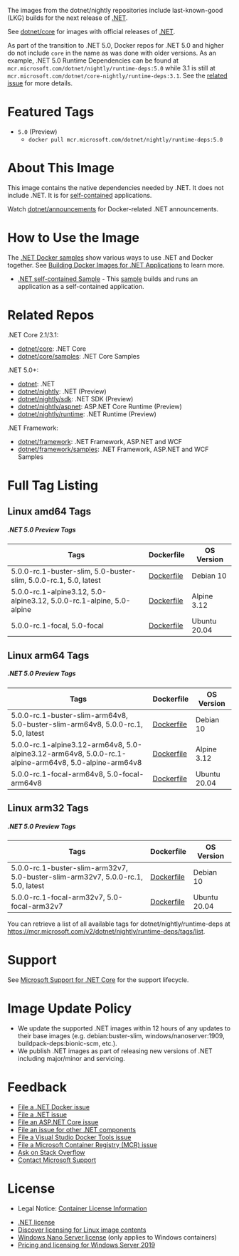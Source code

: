 The images from the dotnet/nightly repositories include last-known-good (LKG) builds for the next release of [.NET](https://github.com/dotnet/core).

See [dotnet/core](https://hub.docker.com/_/microsoft-dotnet-core/) for images with official releases of [.NET](https://github.com/dotnet/core).

As part of the transition to .NET 5.0, Docker repos for .NET 5.0 and higher do not include `core` in the name as was done with older versions. As an example, .NET 5.0 Runtime Dependencies can be found at `mcr.microsoft.com/dotnet/nightly/runtime-deps:5.0` while 3.1 is still at `mcr.microsoft.com/dotnet/core-nightly/runtime-deps:3.1`. See the [related issue](https://github.com/dotnet/dotnet-docker/issues/1765) for more details.

# Featured Tags

* `5.0` (Preview)
  * `docker pull mcr.microsoft.com/dotnet/nightly/runtime-deps:5.0`

# About This Image

This image contains the native dependencies needed by .NET. It does not include .NET. It is for [self-contained](https://docs.microsoft.com/dotnet/articles/core/deploying/index) applications.

Watch [dotnet/announcements](https://github.com/dotnet/announcements/labels/Docker) for Docker-related .NET announcements.

# How to Use the Image

The [.NET Docker samples](https://github.com/dotnet/dotnet-docker/blob/master/samples/README.md) show various ways to use .NET and Docker together. See [Building Docker Images for .NET Applications](https://docs.microsoft.com/dotnet/core/docker/building-net-docker-images) to learn more.

* [.NET self-contained Sample](https://github.com/dotnet/dotnet-docker/blob/master/samples/dotnetapp/dotnet-docker-selfcontained.md) - This [sample](https://github.com/dotnet/dotnet-docker/blob/master/samples/dotnetapp/Dockerfile.debian-x64-selfcontained) builds and runs an application as a self-contained application.

# Related Repos

.NET Core 2.1/3.1:

* [dotnet/core](https://hub.docker.com/_/microsoft-dotnet-core/): .NET Core
* [dotnet/core/samples](https://hub.docker.com/_/microsoft-dotnet-core-samples/): .NET Core Samples

.NET 5.0+:

* [dotnet](https://hub.docker.com/_/microsoft-dotnet/): .NET
* [dotnet/nightly](https://hub.docker.com/_/microsoft-dotnet-nightly/): .NET (Preview)
* [dotnet/nightly/sdk](https://hub.docker.com/_/microsoft-dotnet-nightly-sdk/): .NET SDK (Preview)
* [dotnet/nightly/aspnet](https://hub.docker.com/_/microsoft-dotnet-nightly-aspnet/): ASP.NET Core Runtime (Preview)
* [dotnet/nightly/runtime](https://hub.docker.com/_/microsoft-dotnet-nightly-runtime/): .NET Runtime (Preview)

.NET Framework:

* [dotnet/framework](https://hub.docker.com/_/microsoft-dotnet-framework/): .NET Framework, ASP.NET and WCF
* [dotnet/framework/samples](https://hub.docker.com/_/microsoft-dotnet-framework-samples/): .NET Framework, ASP.NET and WCF Samples

# Full Tag Listing

## Linux amd64 Tags
##### .NET 5.0 Preview Tags
Tags | Dockerfile | OS Version
-----------| -------------| -------------
5.0.0-rc.1-buster-slim, 5.0-buster-slim, 5.0.0-rc.1, 5.0, latest | [Dockerfile](https://github.com/dotnet/dotnet-docker/blob/nightly/src/runtime-deps/5.0/buster-slim/amd64/Dockerfile) | Debian 10
5.0.0-rc.1-alpine3.12, 5.0-alpine3.12, 5.0.0-rc.1-alpine, 5.0-alpine | [Dockerfile](https://github.com/dotnet/dotnet-docker/blob/nightly/src/runtime-deps/5.0/alpine3.12/amd64/Dockerfile) | Alpine 3.12
5.0.0-rc.1-focal, 5.0-focal | [Dockerfile](https://github.com/dotnet/dotnet-docker/blob/nightly/src/runtime-deps/5.0/focal/amd64/Dockerfile) | Ubuntu 20.04

## Linux arm64 Tags
##### .NET 5.0 Preview Tags
Tags | Dockerfile | OS Version
-----------| -------------| -------------
5.0.0-rc.1-buster-slim-arm64v8, 5.0-buster-slim-arm64v8, 5.0.0-rc.1, 5.0, latest | [Dockerfile](https://github.com/dotnet/dotnet-docker/blob/nightly/src/runtime-deps/5.0/buster-slim/arm64v8/Dockerfile) | Debian 10
5.0.0-rc.1-alpine3.12-arm64v8, 5.0-alpine3.12-arm64v8, 5.0.0-rc.1-alpine-arm64v8, 5.0-alpine-arm64v8 | [Dockerfile](https://github.com/dotnet/dotnet-docker/blob/nightly/src/runtime-deps/5.0/alpine3.12/arm64v8/Dockerfile) | Alpine 3.12
5.0.0-rc.1-focal-arm64v8, 5.0-focal-arm64v8 | [Dockerfile](https://github.com/dotnet/dotnet-docker/blob/nightly/src/runtime-deps/5.0/focal/arm64v8/Dockerfile) | Ubuntu 20.04

## Linux arm32 Tags
##### .NET 5.0 Preview Tags
Tags | Dockerfile | OS Version
-----------| -------------| -------------
5.0.0-rc.1-buster-slim-arm32v7, 5.0-buster-slim-arm32v7, 5.0.0-rc.1, 5.0, latest | [Dockerfile](https://github.com/dotnet/dotnet-docker/blob/nightly/src/runtime-deps/5.0/buster-slim/arm32v7/Dockerfile) | Debian 10
5.0.0-rc.1-focal-arm32v7, 5.0-focal-arm32v7 | [Dockerfile](https://github.com/dotnet/dotnet-docker/blob/nightly/src/runtime-deps/5.0/focal/arm32v7/Dockerfile) | Ubuntu 20.04

You can retrieve a list of all available tags for dotnet/nightly/runtime-deps at https://mcr.microsoft.com/v2/dotnet/nightly/runtime-deps/tags/list.

# Support

See [Microsoft Support for .NET Core](https://github.com/dotnet/core/blob/master/microsoft-support.md) for the support lifecycle.

# Image Update Policy

* We update the supported .NET images within 12 hours of any updates to their base images (e.g. debian:buster-slim, windows/nanoserver:1909, buildpack-deps:bionic-scm, etc.).
* We publish .NET images as part of releasing new versions of .NET including major/minor and servicing.

# Feedback

* [File a .NET Docker issue](https://github.com/dotnet/dotnet-docker/issues)
* [File a .NET issue](https://github.com/dotnet/core/issues)
* [File an ASP.NET Core issue](https://github.com/aspnet/home/issues)
* [File an issue for other .NET components](https://github.com/dotnet/core/blob/master/Documentation/core-repos.md)
* [File a Visual Studio Docker Tools issue](https://github.com/microsoft/dockertools/issues)
* [File a Microsoft Container Registry (MCR) issue](https://github.com/microsoft/containerregistry/issues)
* [Ask on Stack Overflow](https://stackoverflow.com/questions/tagged/.net-core)
* [Contact Microsoft Support](https://support.microsoft.com/contactus/)

# License
- Legal Notice: [Container License Information](https://aka.ms/mcr/osslegalnotice)

* [.NET license](https://github.com/dotnet/dotnet-docker/blob/master/LICENSE)
* [Discover licensing for Linux image contents](https://github.com/dotnet/dotnet-docker/blob/master/documentation/image-artifact-details.md)
* [Windows Nano Server license](https://hub.docker.com/_/microsoft-windows-nanoserver/) (only applies to Windows containers)
* [Pricing and licensing for Windows Server 2019](https://www.microsoft.com/cloud-platform/windows-server-pricing)
